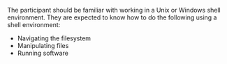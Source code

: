 The participant should be familiar with working in a Unix or Windows shell environment.
They are expected to know how to do the following using a shell environment:
- Navigating the filesystem
- Manipulating files
- Running software
